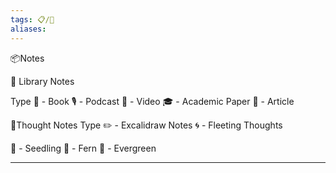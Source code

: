 ```yaml
---
tags: 📋/📒
aliases:
---
```

 📦Notes

 📝 Library Notes

 Type 
📘  - Book
🎙️  - Podcast 
🎥 - Video
🎓 - Academic Paper
📃 - Article

 💭Thought Notes
 Type
✏️ - Excalidraw Notes
🌀 - Fleeting Thoughts

🌱 - Seedling
🌿 - Fern
🌲 - Evergreen

---


